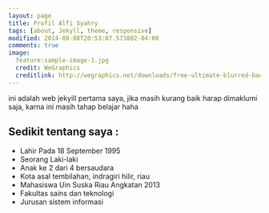 ```yaml
---
layout: page
title: Profil Alfi Syahry
tags: [about, Jekyll, theme, responsive]
modified: 2014-08-08T20:53:07.573882-04:00
comments: true
image:
  feature:sample-image-1.jpg
  credit: WeGraphics
  creditlink: http://wegraphics.net/downloads/free-ultimate-blurred-background-pack/
---
```


ini adalah web jekyill pertama saya, jika masih kurang baik harap dimaklumi saja, karna ini masih tahap belajar haha

## Sedikit tentang saya : 

* Lahir Pada 18 September 1995
* Seorang Laki-laki
* Anak ke 2 dari 4 bersaudara
* Kota asal tembilahan, indragiri hilir, riau
* Mahasiswa Uin Suska Riau Angkatan 2013
* Fakultas sains dan teknologi
* Jurusan sistem informasi

